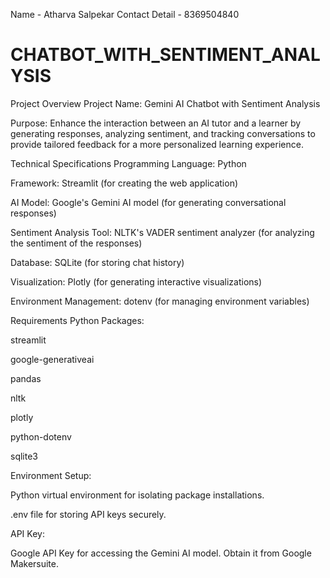 Name - Atharva Salpekar
Contact Detail - 8369504840

# CHATBOT_WITH_SENTIMENT_ANALYSIS

Project Overview
Project Name: Gemini AI Chatbot with Sentiment Analysis

Purpose: Enhance the interaction between an AI tutor and a learner by generating responses, analyzing sentiment, and tracking conversations to provide tailored feedback for a more personalized learning experience.

Technical Specifications
Programming Language: Python

Framework: Streamlit (for creating the web application)

AI Model: Google's Gemini AI model (for generating conversational responses)

Sentiment Analysis Tool: NLTK's VADER sentiment analyzer (for analyzing the sentiment of the responses)

Database: SQLite (for storing chat history)

Visualization: Plotly (for generating interactive visualizations)

Environment Management: dotenv (for managing environment variables)

Requirements
Python Packages:

streamlit

google-generativeai

pandas

nltk

plotly

python-dotenv

sqlite3

Environment Setup:

Python virtual environment for isolating package installations.

.env file for storing API keys securely.

API Key:

Google API Key for accessing the Gemini AI model. Obtain it from Google Makersuite.
